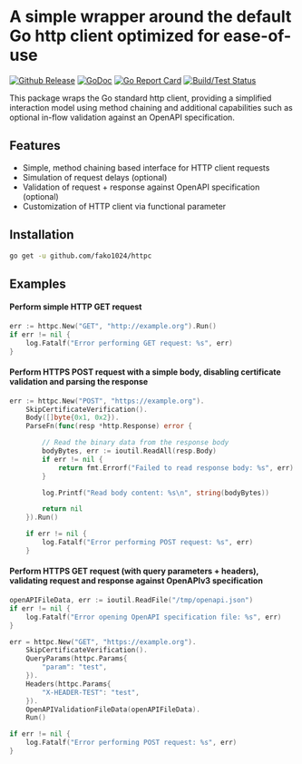 # A simple wrapper around the default Go http client optimized for ease-of-use

[![Github Release](https://img.shields.io/github/release/fako1024/httpc.svg)](https://github.com/fako1024/httpc/releases)
[![GoDoc](https://godoc.org/github.com/fako1024/httpc?status.svg)](https://godoc.org/github.com/fako1024/httpc/)
[![Go Report Card](https://goreportcard.com/badge/github.com/fako1024/httpc)](https://goreportcard.com/report/github.com/fako1024/httpc)
[![Build/Test Status](https://github.com/fako1024/httpc/workflows/Go/badge.svg)](https://github.com/fako1024/httpc/actions?query=workflow%3AGo)

This package wraps the Go standard http client, providing a simplified interaction model using method chaining and additional capabilities such as optional in-flow validation against an OpenAPI specification.

## Features
- Simple, method chaining based interface for HTTP client requests
- Simulation of request delays (optional)
- Validation of request + response against OpenAPI specification (optional)
- Customization of HTTP client via functional parameter

## Installation
```bash
go get -u github.com/fako1024/httpc
```

## Examples
#### Perform simple HTTP GET request
```go
err := httpc.New("GET", "http://example.org").Run()
if err != nil {
	log.Fatalf("Error performing GET request: %s", err)
}
```

#### Perform HTTPS POST request with a simple body, disabling certificate validation and parsing the response
```go
err := httpc.New("POST", "https://example.org").
	SkipCertificateVerification().
	Body([]byte{0x1, 0x2}).
	ParseFn(func(resp *http.Response) error {

		// Read the binary data from the response body
		bodyBytes, err := ioutil.ReadAll(resp.Body)
		if err != nil {
			return fmt.Errorf("Failed to read response body: %s", err)
		}

		log.Printf("Read body content: %s\n", string(bodyBytes))

		return nil
	}).Run()

	if err != nil {
		log.Fatalf("Error performing POST request: %s", err)
	}
```

#### Perform HTTPS GET request (with query parameters + headers), validating request and response against OpenAPIv3 specification
```go
openAPIFileData, err := ioutil.ReadFile("/tmp/openapi.json")
if err != nil {
	log.Fatalf("Error opening OpenAPI specification file: %s", err)
}

err = httpc.New("GET", "https://example.org").
	SkipCertificateVerification().
	QueryParams(httpc.Params{
		"param": "test",
	}).
	Headers(httpc.Params{
		"X-HEADER-TEST": "test",
	}).
	OpenAPIValidationFileData(openAPIFileData).
	Run()

if err != nil {
	log.Fatalf("Error performing POST request: %s", err)
}
```
